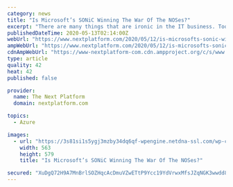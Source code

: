 ```yaml
---
category: news
title: "Is Microsoft’s SONiC Winning The War Of The NOSes?"
excerpt: "There are many things that are ironic in the IT business. Too many to count, some days. And maybe it is  just because many of us are attending the virtual"
publishedDateTime: 2020-05-13T02:14:00Z
webUrl: "https://www.nextplatform.com/2020/05/12/is-microsofts-sonic-winning-the-war-of-the-noses/"
ampWebUrl: "https://www.nextplatform.com/2020/05/12/is-microsofts-sonic-winning-the-war-of-the-noses/amp/"
cdnAmpWebUrl: "https://www-nextplatform-com.cdn.ampproject.org/c/s/www.nextplatform.com/2020/05/12/is-microsofts-sonic-winning-the-war-of-the-noses/amp/"
type: article
quality: 42
heat: 42
published: false

provider:
  name: The Next Platform
  domain: nextplatform.com

topics:
  - Azure

images:
  - url: "https://3s81si1s5ygj3mzby34dq6qf-wpengine.netdna-ssl.com/wp-content/uploads/2015/03/intel-network-2-logo.jpg"
    width: 563
    height: 579
    title: "Is Microsoft’s SONiC Winning The War Of The NOSes?"

secured: "XuDgQ72H9A7MnBrlSOZHqcAcDmuVZwETtP9Ycc19YdVrwxMfsJZqNGK3wwdd8RYTfBVohn0DXhhKd+1r6JozWrYajaGci7dya0vSIOGKkJVgWCW3rTaPL+dxljzMHpiegs7wmDcglIB2aEeNhdo8ctdB9jslwAJTP6TgSgbo7Ggg6Dz7KyDh/scRHlfvZ09QqyEYYxCqSa+NkStilqqhO1SFtiQAE4cbdXkUl8xbRAoSMkcrY/M4GDaThtpOQq6GbFBq8lOsDZuWiyccpwqvZpOn8DmOeYavjUerWHSiPZ8T9i7qvYWJVjx6Tf/heuSNimWO+ag064DsFzs2YxVgOl/XjjZleVzrjQx365nBTIo9yYGCGhIyrBjNFTUF3tuVycK8Lqhmiw95/kZ9NoscZJa0q1lrkBY5qwWhxT5MgL1b1K3EG//5qetGRmaw5xL4BtDd1RpMO8tJsztRfw0caOu7dcoPk5GK8wuzE83EKH0=;b+3qh77uGqQABD4v61maQA=="
---
```


